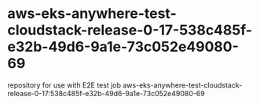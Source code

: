# aws-eks-anywhere-test-cloudstack-release-0-17-538c485f-e32b-49d6-9a1e-73c052e49080-69
repository for use with E2E test job aws-eks-anywhere-test-cloudstack-release-0-17:538c485f-e32b-49d6-9a1e-73c052e49080-69
